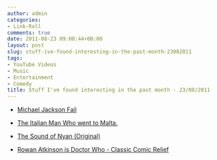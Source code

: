 ```yaml
---
author: admin
categories:
- Link-Roll
comments: true
date: 2011-08-23 09:00:44+00:00
layout: post
slug: stuff-ive-found-interesting-in-the-past-month-23082011
tags:
- YouTube Videos
- Music
- Entertainment
- Comedy
title: Stuff I've found interesting in the past month - 23/08/2011
---
```



  * [Michael Jackson Fail](http://www.youtube.com/watch?v=NMMFSCMR0Dc&feature=autoshare)
  

  * [The Italian Man Who went to Malta.](http://www.youtube.com/watch?v=m1TnzCiUSI0&feature=autoshare)
  

  * [The Sound of Nyan   (Original)](http://www.youtube.com/watch?v=rwKQQjAslrY&feature=autoshare)
  

  * [Rowan Atkinson is Doctor Who - Classic Comic Relief](http://www.youtube.com/watch?v=Do-wDPoC6GM&feature=autoshare)
  

